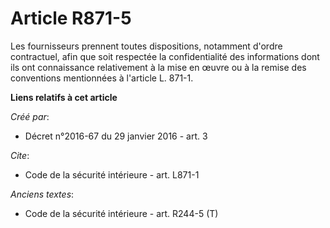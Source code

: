 # Article R871-5

Les fournisseurs prennent toutes dispositions, notamment d'ordre contractuel, afin que soit respectée la confidentialité des
informations dont ils ont connaissance relativement à la mise en œuvre ou à la remise des conventions mentionnées à l'article
L. 871-1.

**Liens relatifs à cet article**

_Créé par_:

  - Décret n°2016-67 du 29 janvier 2016 - art. 3

_Cite_:

  - Code de la sécurité intérieure - art. L871-1

_Anciens textes_:

  - Code de la sécurité intérieure - art. R244-5 (T)
